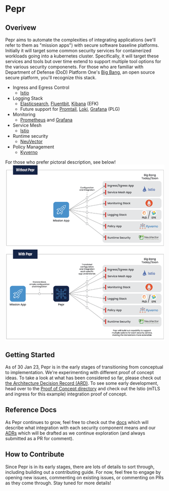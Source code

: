 # Pepr

## Overivew
Pepr aims to automate the complexities of integrating applications (we'll refer to them as "mission apps") with secure software baseline platforms. Initially it will target some common security services for containerized workloads going into a kubernetes cluster. Specifically, it will target these services and tools but over time extend to support multiple tool options for the various security componenets. For those who are familiar with Department of Defense (DoD) Platform One's [Big Bang](https://github.com/DoD-Platform-One/big-bang), an open source secure platform, you'll recognize this stack. 
- Ingress and Egress Control
  - [Istio](https://istio.io/)
- Logging Stack  
  - [Elasticsearch](https://www.elastic.co/), [Fluentbit](https://fluentbit.io/), [Kibana](https://www.elastic.co/kibana/) (EFK)
  - Future support for [Promtail](https://grafana.com/docs/loki/latest/clients/promtail/?pg=logs&plcmt=tab-5), [Loki](https://grafana.com/oss/loki/), [Grafana](https://grafana.com/grafana/) (PLG)
- Monitoring
  - [Prometheus](https://grafana.com/oss/prometheus/) and [Grafana](https://grafana.com/grafana/)
- Service Mesh
  - [Istio](https://istio.io/)
- Runtime security
  - [NeuVector](https://neuvector.com/)
- Policy Management
  - [Kyverno](https://kyverno.io/)

For those who prefer pictoral description, see below!
![Alt](/docs/pepr_overview.png "Pepr Overview")


## Getting Started
As of 30 Jan 23, Pepr is in the early stages of transitioning from conceptual to implementation. We're experimenting with different proof of concept ideas. To take a look at what has been considered so far, please check out [the Architecture Decision Record (ARD)](./adr/0002-pepr-implementation-options.md). To see some early development, head over to the [Proof of Concept directory](./proof-of-concept/) and check out the Istio (mTLS and ingress for this example) integration proof of concept. 

## Reference Docs
As Pepr continues to grow, feel free to check out the [docs](./docs/) which will describe what integration with each security component means and our [ADRs](./adr/) which will be drafted as we continue exploration (and always submitted as a PR for comment). 

## How to Contribute
Since Pepr is in its early stages, there are lots of details to sort through, including building out a contributing guide. For now, feel free to engage by opening new issues, commenting on existing issues, or commenting on PRs as they come through. Stay tuned for more details! 
